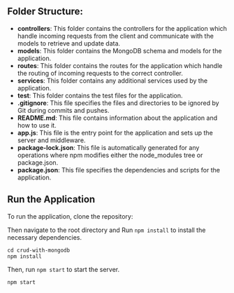 ## Folder Structure:

- **controllers**: This folder contains the controllers for the application which handle incoming requests from the client and communicate with the models to retrieve and update data.
- **models**: This folder contains the MongoDB schema and models for the application.
- **routes**: This folder contains the routes for the application which handle the routing of incoming requests to the correct controller.
- **services**: This folder contains any additional services used by the application.
- **test**: This folder contains the test files for the application.
- **.gitignore**: This file specifies the files and directories to be ignored by Git during commits and pushes.
- **README.md**: This file contains information about the application and how to use it.
- **app.js**: This file is the entry point for the application and sets up the server and middleware.
- **package-lock.json**: This file is automatically generated for any operations where npm modifies either the node_modules tree or package.json.
- **package.json**: This file specifies the dependencies and scripts for the application.

## Run the Application
To run the application, clone the repository:

Then navigate to the root directory and Run `npm install` to install the necessary dependencies. 

    cd crud-with-mongodb
    npm install

Then, run `npm start` to start the server.
    
    npm start

